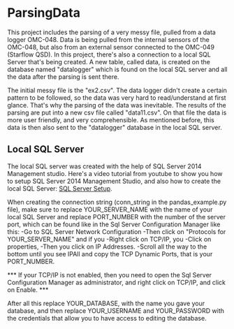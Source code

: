# ParsingData
 This project includes the parsing of a very messy file, pulled from a data logger OMC-048. Data is being pulled from the internal sensors of the OMC-048, but also from an external sensor connected to the OMC-049 (Starflow QSD). In this project, there's also a connection to a local SQL Server that's being created. A new table, called data, is created on the database named "datalogger" which is found on the local SQL server and all the data after the parsing is sent there.
 
 The initial messy file is the "ex2.csv". The data logger didn't create a certain pattern to be followed, so the data was very hard to read/understand at first glance. That's why the parsing of the data was inevitable. The results of the parsing are put into a new csv file called "data11.csv". On that file the data is more user friendly, and very comprehensible. As mentioned before, this data is then also sent to the "datalogger" database in the local SQL server.
 
 ## Local SQL Server
 
 The local SQL server was created with the help of SQL Server 2014 Management studio. Here's a video tutorial from youtube to show you how to setup SQL Server 2014 Management Studio, and also how to create the local SQL Server: [SQL Server Setup](https://www.youtube.com/watch?v=E_zFM7mzFUg).
 
 When creating the connection string (conn_string in the pandas_example.py file), make sure to replace YOUR_SERVER_NAME with the name of your local SQL Server and replace PORT_NUMBER with the number of the server port, which can be found like in the Sql Server Configuration Manager like this:
-Go to SQL Server Network Configuration
-Then click on "Protocols for YOUR_SERVER_NAME" and if you 
-Right click on TCP/IP, you 
-Click on properties, 
-Then you click on IP Addresses.
-Scroll all the way to the bottom until you see IPAll and copy the TCP Dynamic Ports, that is your PORT_NUMBER.

*** If your TCP/IP is not enabled, then you need to open the Sql Server Configuration Manager as administrator, and right click on TCP/IP, and click on Enable. ***

 After all this replace YOUR_DATABASE, with the name you gave your database, and then replace YOUR_USERNAME and YOUR_PASSWORD with the credentials that allow you to have access to editing the database.
